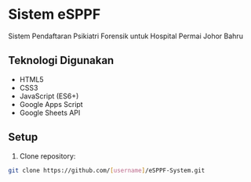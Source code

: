 # Sistem eSPPF

Sistem Pendaftaran Psikiatri Forensik untuk Hospital Permai Johor Bahru

## Teknologi Digunakan
- HTML5
- CSS3
- JavaScript (ES6+)
- Google Apps Script
- Google Sheets API

## Setup
1. Clone repository:
```bash
git clone https://github.com/[username]/eSPPF-System.git
